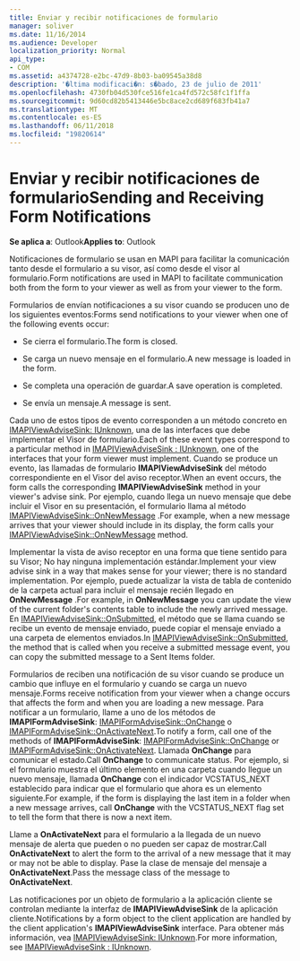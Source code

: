 ```yaml
---
title: Enviar y recibir notificaciones de formulario
manager: soliver
ms.date: 11/16/2014
ms.audience: Developer
localization_priority: Normal
api_type:
- COM
ms.assetid: a4374728-e2bc-47d9-8b03-ba09545a38d8
description: '�ltima modificaci�n: s�bado, 23 de julio de 2011'
ms.openlocfilehash: 4730fb04d530fce516fe1ca4fd572c58fc1f1ffa
ms.sourcegitcommit: 9d60cd82b5413446e5bc8ace2cd689f683fb41a7
ms.translationtype: MT
ms.contentlocale: es-ES
ms.lasthandoff: 06/11/2018
ms.locfileid: "19820614"
---
```

# <a name="sending-and-receiving-form-notifications"></a><span data-ttu-id="878b5-103">Enviar y recibir notificaciones de formulario</span><span class="sxs-lookup"><span data-stu-id="878b5-103">Sending and Receiving Form Notifications</span></span>

  
  
<span data-ttu-id="878b5-104">**Se aplica a**: Outlook</span><span class="sxs-lookup"><span data-stu-id="878b5-104">**Applies to**: Outlook</span></span> 
  
<span data-ttu-id="878b5-105">Notificaciones de formulario se usan en MAPI para facilitar la comunicación tanto desde el formulario a su visor, así como desde el visor al formulario.</span><span class="sxs-lookup"><span data-stu-id="878b5-105">Form notifications are used in MAPI to facilitate communication both from the form to your viewer as well as from your viewer to the form.</span></span>
  
<span data-ttu-id="878b5-106">Formularios de envían notificaciones a su visor cuando se producen uno de los siguientes eventos:</span><span class="sxs-lookup"><span data-stu-id="878b5-106">Forms send notifications to your viewer when one of the following events occur:</span></span>
  
- <span data-ttu-id="878b5-107">Se cierra el formulario.</span><span class="sxs-lookup"><span data-stu-id="878b5-107">The form is closed.</span></span>
    
- <span data-ttu-id="878b5-108">Se carga un nuevo mensaje en el formulario.</span><span class="sxs-lookup"><span data-stu-id="878b5-108">A new message is loaded in the form.</span></span>
    
- <span data-ttu-id="878b5-109">Se completa una operación de guardar.</span><span class="sxs-lookup"><span data-stu-id="878b5-109">A save operation is completed.</span></span>
    
- <span data-ttu-id="878b5-110">Se envía un mensaje.</span><span class="sxs-lookup"><span data-stu-id="878b5-110">A message is sent.</span></span>
    
<span data-ttu-id="878b5-111">Cada uno de estos tipos de evento corresponden a un método concreto en [IMAPIViewAdviseSink: IUnknown](imapiviewadvisesinkiunknown.md), una de las interfaces que debe implementar el Visor de formulario.</span><span class="sxs-lookup"><span data-stu-id="878b5-111">Each of these event types correspond to a particular method in [IMAPIViewAdviseSink : IUnknown](imapiviewadvisesinkiunknown.md), one of the interfaces that your form viewer must implement.</span></span> <span data-ttu-id="878b5-112">Cuando se produce un evento, las llamadas de formulario **IMAPIViewAdviseSink** del método correspondiente en el Visor del aviso receptor.</span><span class="sxs-lookup"><span data-stu-id="878b5-112">When an event occurs, the form calls the corresponding **IMAPIViewAdviseSink** method in your viewer's advise sink.</span></span> <span data-ttu-id="878b5-113">Por ejemplo, cuando llega un nuevo mensaje que debe incluir el Visor en su presentación, el formulario llama al método [IMAPIViewAdviseSink::OnNewMessage](imapiviewadvisesink-onnewmessage.md) .</span><span class="sxs-lookup"><span data-stu-id="878b5-113">For example, when a new message arrives that your viewer should include in its display, the form calls your [IMAPIViewAdviseSink::OnNewMessage](imapiviewadvisesink-onnewmessage.md) method.</span></span> 
  
<span data-ttu-id="878b5-114">Implementar la vista de aviso receptor en una forma que tiene sentido para su Visor; No hay ninguna implementación estándar.</span><span class="sxs-lookup"><span data-stu-id="878b5-114">Implement your view advise sink in a way that makes sense for your viewer; there is no standard implementation.</span></span> <span data-ttu-id="878b5-115">Por ejemplo, puede actualizar la vista de tabla de contenido de la carpeta actual para incluir el mensaje recién llegado en **OnNewMessage** .</span><span class="sxs-lookup"><span data-stu-id="878b5-115">For example, in **OnNewMessage** you can update the view of the current folder's contents table to include the newly arrived message.</span></span> <span data-ttu-id="878b5-116">En [IMAPIViewAdviseSink::OnSubmitted](imapiviewadvisesink-onsubmitted.md), el método que se llama cuando se recibe un evento de mensaje enviado, puede copiar el mensaje enviado a una carpeta de elementos enviados.</span><span class="sxs-lookup"><span data-stu-id="878b5-116">In [IMAPIViewAdviseSink::OnSubmitted](imapiviewadvisesink-onsubmitted.md), the method that is called when you receive a submitted message event, you can copy the submitted message to a Sent Items folder.</span></span>
  
<span data-ttu-id="878b5-117">Formularios de reciben una notificación de su visor cuando se produce un cambio que influye en el formulario y cuando se carga un nuevo mensaje.</span><span class="sxs-lookup"><span data-stu-id="878b5-117">Forms receive notification from your viewer when a change occurs that affects the form and when you are loading a new message.</span></span> <span data-ttu-id="878b5-118">Para notificar a un formulario, llame a uno de los métodos de **IMAPIFormAdviseSink**: [IMAPIFormAdviseSink::OnChange](imapiformadvisesink-onchange.md) o [IMAPIFormAdviseSink::OnActivateNext](imapiformadvisesink-onactivatenext.md).</span><span class="sxs-lookup"><span data-stu-id="878b5-118">To notify a form, call one of the methods of **IMAPIFormAdviseSink**: [IMAPIFormAdviseSink::OnChange](imapiformadvisesink-onchange.md) or [IMAPIFormAdviseSink::OnActivateNext](imapiformadvisesink-onactivatenext.md).</span></span> <span data-ttu-id="878b5-119">Llamada **OnChange** para comunicar el estado.</span><span class="sxs-lookup"><span data-stu-id="878b5-119">Call **OnChange** to communicate status.</span></span> <span data-ttu-id="878b5-120">Por ejemplo, si el formulario muestra el último elemento en una carpeta cuando llegue un nuevo mensaje, llamada **OnChange** con el indicador VCSTATUS_NEXT establecido para indicar que el formulario que ahora es un elemento siguiente.</span><span class="sxs-lookup"><span data-stu-id="878b5-120">For example, if the form is displaying the last item in a folder when a new message arrives, call **OnChange** with the VCSTATUS_NEXT flag set to tell the form that there is now a next item.</span></span> 
  
<span data-ttu-id="878b5-121">Llame a **OnActivateNext** para el formulario a la llegada de un nuevo mensaje de alerta que pueden o no pueden ser capaz de mostrar.</span><span class="sxs-lookup"><span data-stu-id="878b5-121">Call **OnActivateNext** to alert the form to the arrival of a new message that it may or may not be able to display.</span></span> <span data-ttu-id="878b5-122">Pase la clase de mensaje del mensaje a **OnActivateNext**.</span><span class="sxs-lookup"><span data-stu-id="878b5-122">Pass the message class of the message to **OnActivateNext**.</span></span> 
  
<span data-ttu-id="878b5-123">Las notificaciones por un objeto de formulario a la aplicación cliente se controlan mediante la interfaz de **IMAPIViewAdviseSink** de la aplicación cliente.</span><span class="sxs-lookup"><span data-stu-id="878b5-123">Notifications by a form object to the client application are handled by the client application's **IMAPIViewAdviseSink** interface.</span></span> <span data-ttu-id="878b5-124">Para obtener más información, vea [IMAPIViewAdviseSink: IUnknown](imapiviewadvisesinkiunknown.md).</span><span class="sxs-lookup"><span data-stu-id="878b5-124">For more information, see [IMAPIViewAdviseSink : IUnknown](imapiviewadvisesinkiunknown.md).</span></span>
  

